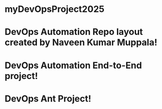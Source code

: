 # myDevOpsProject2025
# DevOps Automation Repo layout created by Naveen Kumar Muppala!
# DevOps Automation End-to-End project!
# DevOps Ant Project!
